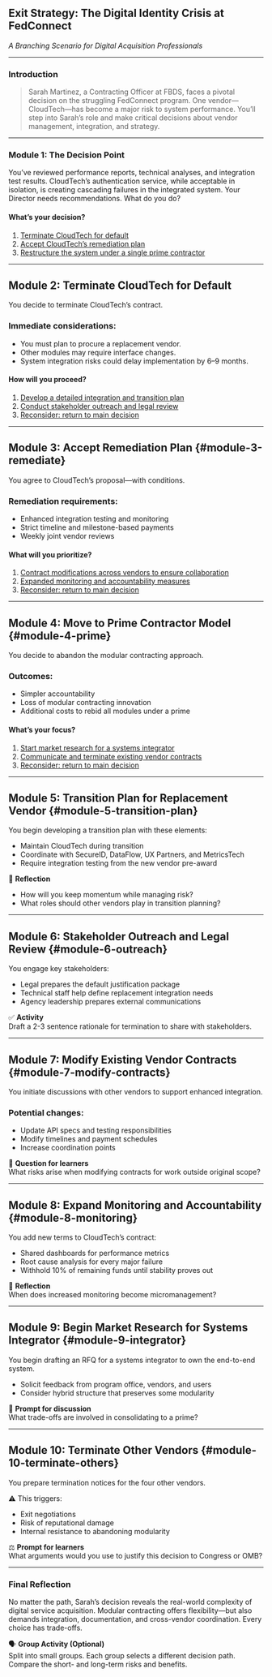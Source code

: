 
## Exit Strategy: The Digital Identity Crisis at FedConnect

_A Branching Scenario for Digital Acquisition Professionals_

---

### Introduction

> Sarah Martinez, a Contracting Officer at FBDS, faces a pivotal decision on the struggling FedConnect program. One vendor—CloudTech—has become a major risk to system performance. You’ll step into Sarah’s role and make critical decisions about vendor management, integration, and strategy.

---

### Module 1: The Decision Point

You’ve reviewed performance reports, technical analyses, and integration test results. CloudTech’s authentication service, while acceptable in isolation, is creating cascading failures in the integrated system. Your Director needs recommendations. What do you do?

#### What’s your decision?

1. [Terminate CloudTech for default](#module-2-terminate)
2. [Accept CloudTech’s remediation plan](#module-3-remediate)
3. [Restructure the system under a single prime contractor](#module-4-prime)

---

## Module 2: Terminate CloudTech for Default

You decide to terminate CloudTech’s contract.

### Immediate considerations:

- You must plan to procure a replacement vendor.
- Other modules may require interface changes.
- System integration risks could delay implementation by 6–9 months.

#### How will you proceed?

1. [Develop a detailed integration and transition plan](#module-5-transition-plan)
2. [Conduct stakeholder outreach and legal review](#module-6-outreach)
3. [Reconsider: return to main decision](#module-1)

---

## Module 3: Accept Remediation Plan {#module-3-remediate}

You agree to CloudTech’s proposal—with conditions.

### Remediation requirements:

- Enhanced integration testing and monitoring
- Strict timeline and milestone-based payments
- Weekly joint vendor reviews

#### What will you prioritize?

1. [Contract modifications across vendors to ensure collaboration](#module-7-modify-contracts)
2. [Expanded monitoring and accountability measures](#module-8-monitoring)
3. [Reconsider: return to main decision](#module-1)

---

## Module 4: Move to Prime Contractor Model {#module-4-prime}

You decide to abandon the modular contracting approach.

### Outcomes:

- Simpler accountability
- Loss of modular contracting innovation
- Additional costs to rebid all modules under a prime

#### What’s your focus?

1. [Start market research for a systems integrator](#module-9-integrator)
2. [Communicate and terminate existing vendor contracts](#module-10-terminate-others)
3. [Reconsider: return to main decision](#module-1)

---

## Module 5: Transition Plan for Replacement Vendor {#module-5-transition-plan}

You begin developing a transition plan with these elements:

- Maintain CloudTech during transition
- Coordinate with SecureID, DataFlow, UX Partners, and MetricsTech
- Require integration testing from the new vendor pre-award

🎯 **Reflection**  
- How will you keep momentum while managing risk?
- What roles should other vendors play in transition planning?

---

## Module 6: Stakeholder Outreach and Legal Review {#module-6-outreach}

You engage key stakeholders:

- Legal prepares the default justification package
- Technical staff help define replacement integration needs
- Agency leadership prepares external communications

✅ **Activity**  
Draft a 2-3 sentence rationale for termination to share with stakeholders.

---

## Module 7: Modify Existing Vendor Contracts {#module-7-modify-contracts}

You initiate discussions with other vendors to support enhanced integration.

### Potential changes:

- Update API specs and testing responsibilities
- Modify timelines and payment schedules
- Increase coordination points

📌 **Question for learners**  
What risks arise when modifying contracts for work outside original scope?

---

## Module 8: Expand Monitoring and Accountability {#module-8-monitoring}

You add new terms to CloudTech’s contract:

- Shared dashboards for performance metrics
- Root cause analysis for every major failure
- Withhold 10% of remaining funds until stability proves out

🧠 **Reflection**  
When does increased monitoring become micromanagement?

---

## Module 9: Begin Market Research for Systems Integrator {#module-9-integrator}

You begin drafting an RFQ for a systems integrator to own the end-to-end system.

- Solicit feedback from program office, vendors, and users
- Consider hybrid structure that preserves some modularity

📣 **Prompt for discussion**  
What trade-offs are involved in consolidating to a prime?

---

## Module 10: Terminate Other Vendors {#module-10-terminate-others}

You prepare termination notices for the four other vendors.

⚠️ This triggers:

- Exit negotiations
- Risk of reputational damage
- Internal resistance to abandoning modularity

⚖️ **Prompt for learners**  
What arguments would you use to justify this decision to Congress or OMB?

---

### Final Reflection

No matter the path, Sarah’s decision reveals the real-world complexity of digital service acquisition. Modular contracting offers flexibility—but also demands integration, documentation, and cross-vendor coordination. Every choice has trade-offs.

🗣️ **Group Activity (Optional)**  
Split into small groups. Each group selects a different decision path. Compare the short- and long-term risks and benefits.
